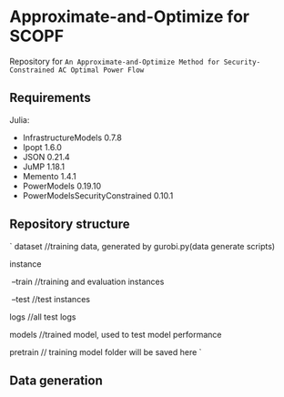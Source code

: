 # Approximate-and-Optimize for SCOPF
Repository for `An Approximate-and-Optimize Method for
Security-Constrained AC Optimal Power Flow`

## Requirements
Julia:
-	InfrastructureModels 0.7.8
-	Ipopt 1.6.0
-	JSON 0.21.4
-	JuMP 1.18.1
-	Memento 1.4.1
-	PowerModels 0.19.10
-	PowerModelsSecurityConstrained 0.10.1


## Repository structure
`
dataset                 //training data, generated by gurobi.py(data generate scripts)

instance

​	–train                 //training and evaluation instances 

​	–test                  //test instances

logs                    //all test logs

models                 //trained model,  used to test model performance

pretrain                // training model folder will be saved here
`

## Data generation





